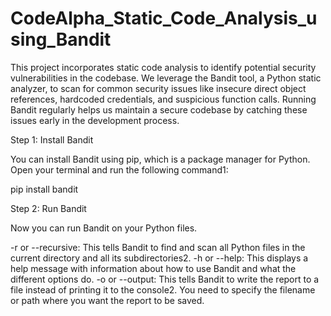 # CodeAlpha_Static_Code_Analysis_using_Bandit
This project incorporates static code analysis to identify potential security vulnerabilities in the codebase. We leverage the Bandit tool, a Python static analyzer, to scan for common security issues like insecure direct object references, hardcoded credentials, and suspicious function calls.
Running Bandit regularly helps us maintain a secure codebase by catching these issues early in the development process.

Step 1: Install Bandit

You can install Bandit using pip, which is a package manager for Python. Open your terminal and run the following command1:

pip install bandit


Step 2: Run Bandit

Now you can run Bandit on your Python files. 

-r or --recursive: This tells Bandit to find and scan all Python files in the current directory and all its subdirectories2.
-h or --help: This displays a help message with information about how to use Bandit and what the different options do.
-o or --output: This tells Bandit to write the report to a file instead of printing it to the console2. You need to specify the filename or path where you want the report to be saved.
